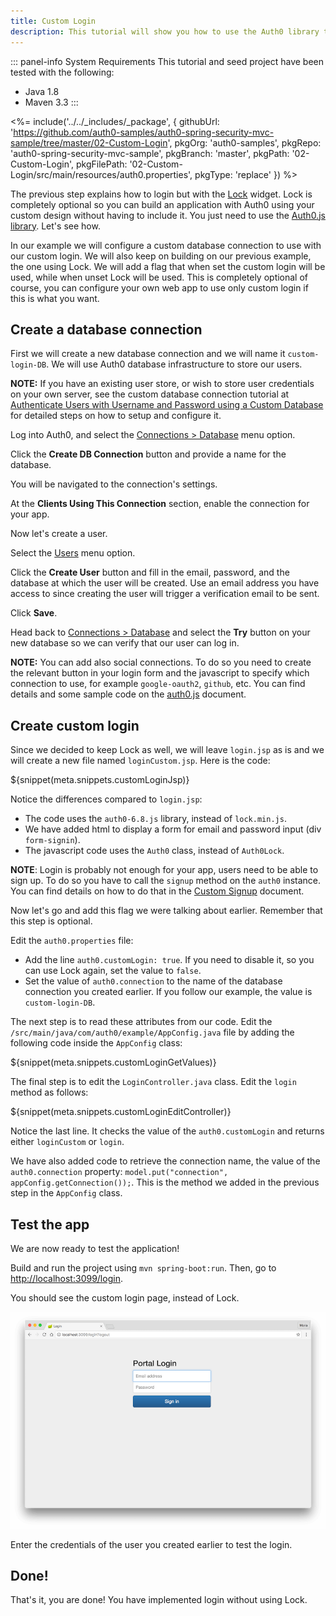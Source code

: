 ```yaml
---
title: Custom Login
description: This tutorial will show you how to use the Auth0 library to add custom authentication and authorization to your web app.
---
```


::: panel-info System Requirements
This tutorial and seed project have been tested with the following:

* Java 1.8
* Maven 3.3
:::

<%= include('../../_includes/_package', {
githubUrl: 'https://github.com/auth0-samples/auth0-spring-security-mvc-sample/tree/master/02-Custom-Login',
pkgOrg: 'auth0-samples',
pkgRepo: 'auth0-spring-security-mvc-sample',
pkgBranch: 'master',
pkgPath: '02-Custom-Login',
pkgFilePath: '02-Custom-Login/src/main/resources/auth0.properties',
pkgType: 'replace'
}) %>


The previous step explains how to login but with the [Lock](/libraries/lock) widget. Lock is completely optional so you can build an application with Auth0 using your custom design without having to include it. You just need to use the [Auth0.js library](https://github.com/auth0/auth0.js). Let's see how.

In our example we will configure a custom database connection to use with our custom login. We will also keep on building on our previous example, the one using Lock. We will add a flag that when set the custom login will be used, while when unset Lock will be used. This is completely optional of course, you can configure your own web app to use only custom login if this is what you want.

## Create a database connection

First we will create a new database connection and we will name it `custom-login-DB`. We will use Auth0 database infrastructure to store our users.

**NOTE:** If you have an existing user store, or wish to store user credentials on your own server, see the custom database connection tutorial at [Authenticate Users with Username and Password using a Custom Database](/connections/database/mysql) for detailed steps on how to setup and configure it.

Log into Auth0, and select the [Connections > Database](${uiURL}/#/connections/database) menu option. 

Click the **Create DB Connection** button and provide a name for the database.

You will be navigated to the connection's settings. 

At the **Clients Using This Connection** section, enable the connection for your app.

Now let's create a user. 

Select the [Users](${uiURL}/#/users) menu option. 

Click the **Create User** button and fill in the email, password, and the database at which the user will be created. Use an email address you have access to since creating the user will trigger a verification email to be sent. 

Click **Save**.

Head back to [Connections > Database](${uiURL}/#/connections/database) and select the **Try** button on your new database so we can verify that our user can log in.

**NOTE:** You can add also social connections. To do so you need to create the relevant button in your login form and the javascript to specify which connection to use, for example `google-oauth2`, `github`, etc. You can find details and some sample code on the [auth0.js](/libraries/auth0js#login) document.


## Create custom login

Since we decided to keep Lock as well, we will leave `login.jsp` as is and we will create a new file named `loginCustom.jsp`. Here is the code:

${snippet(meta.snippets.customLoginJsp)}

Notice the differences compared to `login.jsp`:

- The code uses the `auth0-6.8.js` library, instead of `lock.min.js`.
- We have added html to display a form for email and password input (div `form-signin`).
- The javascript code uses the `Auth0` class, instead of `Auth0Lock`.

**NOTE**: Login is probably not enough for your app, users need to be able to sign up. To do so you have to call the `signup` method on the `auth0` instance. You can find details on how to do that in the [Custom Signup](/custom-signup) document.

Now let's go and add this flag we were talking about earlier. Remember that this step is optional.

Edit the `auth0.properties` file:
- Add the line `auth0.customLogin: true`. If you need to disable it, so you can use Lock again, set the value to `false`.
- Set the value of `auth0.connection` to the name of the database connection you created earlier. If you follow our example, the value is `custom-login-DB`.

The next step is to read these attributes from our code. Edit the `/src/main/java/com/auth0/example/AppConfig.java` file by adding the following code inside the `AppConfig` class:

${snippet(meta.snippets.customLoginGetValues)}

The final step is to edit the `LoginController.java` class. Edit the `login` method as follows:

${snippet(meta.snippets.customLoginEditController)}

Notice the last line. It checks the value of the `auth0.customLogin` and returns either `loginCustom` or `login`.

We have also added code to retrieve the connection name, the value of the `auth0.connection` property: `model.put("connection", appConfig.getConnection());`. This is the method we added in the previous step in the `AppConfig` class.


## Test the app

We are now ready to test the application! 

Build and run the project using `mvn spring-boot:run`. Then, go to [http://localhost:3099/login](http://localhost:3099/login).

You should see the custom login page, instead of Lock.

![Custom Login](/media/articles/java/custom_login_form.png)

Enter the credentials of the user you created earlier to test the login.

## Done!

That's it, you are done! You have implemented login without using Lock.


